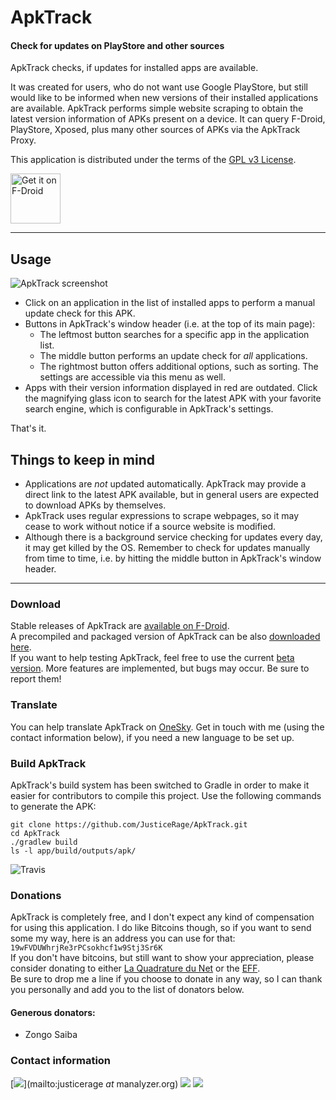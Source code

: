 # ApkTrack

#### Check for updates on PlayStore and other sources

ApkTrack checks, if updates for installed apps are available.

It was created for users, who do not want use Google PlayStore, but still would like to be informed when new versions of their installed applications are available.  ApkTrack performs simple website scraping to obtain the latest version information of APKs present on a device.  It can query F-Droid, PlayStore, Xposed, plus many other sources of APKs via the ApkTrack Proxy.

This application is distributed under the terms of the [GPL v3 License](https://www.gnu.org/licenses/gpl.html).

<a href="https://f-droid.org/packages/fr.kwiatkowski.ApkTrack/" target="_blank">
<img src="https://f-droid.org/badge/get-it-on.png" alt="Get it on F-Droid" height="80"/></a>

-------------------------------

## Usage

![ApkTrack screenshot](http://img11.hostingpics.net/pics/161407screenshot.png)

* Click on an application in the list of installed apps to perform a manual update check for this APK.
* Buttons in ApkTrack's window header (i.e. at the top of its main page):
   * The leftmost button searches for a specific app in the application list.
   * The middle button performs an update check for *all* applications.
   * The rightmost button offers additional options, such as sorting.  The settings are accessible via this menu as well.
* Apps with their version information displayed in red are outdated.  Click the magnifying glass icon to search for the latest APK with your favorite search engine, which is configurable in ApkTrack's settings.

That's it.

## Things to keep in mind

* Applications are *not* updated automatically.  ApkTrack may provide a direct link to the latest APK available, but in general users are expected to download APKs by themselves.
* ApkTrack uses regular expressions to scrape webpages, so it may cease to work without notice if a source website is modified.
* Although there is a background service checking for updates every day, it may get killed by the OS.  Remember to check for updates manually from time to time, i.e. by hitting the middle button in ApkTrack's window header.

-------------------------------

### Download
Stable releases of ApkTrack are [available on F-Droid](https://f-droid.org/packages/fr.kwiatkowski.ApkTrack/).   
A precompiled and packaged version of ApkTrack can be also [downloaded here](http://apktrack.kwiatkowski.fr/apk/ApkTrack.apk).   
If you want to help testing ApkTrack, feel free to use the current [beta version](http://apktrack.kwiatkowski.fr/apk/ApkTrack_beta.apk).  More features are implemented, but bugs may occur.  Be sure to report them!

### Translate
You can help translate ApkTrack on [OneSky](https://apktrack.oneskyapp.com/).  Get in touch with me (using the contact information below), if you need a new language to be set up.

### Build ApkTrack
ApkTrack's build system has been switched to Gradle in order to make it easier for contributors to compile this project.  Use the following commands to generate the APK:

```
git clone https://github.com/JusticeRage/ApkTrack.git
cd ApkTrack
./gradlew build
ls -l app/build/outputs/apk/
```

![Travis](https://travis-ci.org/JusticeRage/ApkTrack.svg?branch=beta)

### Donations
ApkTrack is completely free, and I don't expect any kind of compensation for using this application.  I do like Bitcoins though, so if you want to send some my way, here is an address you can use for that: ```19wFVDUWhrjRe3rPCsokhcf1w9Stj3Sr6K```  
If you don't have bitcoins, but still want to show your appreciation, please consider donating to either [La Quadrature du Net](https://support.laquadrature.net/) or the [EFF](https://supporters.eff.org/donate/).   
Be sure to drop me a line if you choose to donate in any way, so I can thank you personally and add you to the list of donators below.

#### Generous donators:
- Zongo Saiba

### Contact information
[![](https://manalyzer.org/static/mail.png)](mailto:justicerage *at* manalyzer.org)
[![](https://manalyzer.org/static/twitter.png)](https://twitter.com/JusticeRage)
[![](https://manalyzer.org/static/gpg.png)](https://pgp.mit.edu/pks/lookup?op=vindex&search=0x40E9F0A8F5EA8754)
